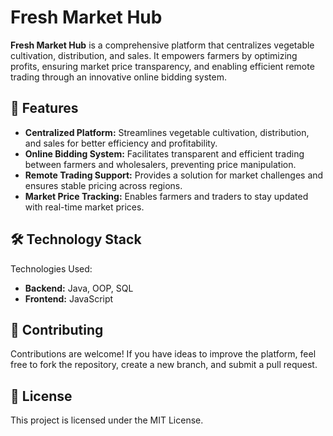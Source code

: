 # Fresh Market Hub

**Fresh Market Hub** is a comprehensive platform that centralizes vegetable cultivation, distribution, and sales. It empowers farmers by optimizing profits, ensuring market price transparency, and enabling efficient remote trading through an innovative online bidding system.

## 🌟 Features

- **Centralized Platform:** Streamlines vegetable cultivation, distribution, and sales for better efficiency and profitability.
- **Online Bidding System:** Facilitates transparent and efficient trading between farmers and wholesalers, preventing price manipulation.
- **Remote Trading Support:** Provides a solution for market challenges and ensures stable pricing across regions.
- **Market Price Tracking:** Enables farmers and traders to stay updated with real-time market prices.

## 🛠️ Technology Stack

Technologies Used: 
- **Backend:** Java, OOP, SQL
- **Frontend:** JavaScript

## 🤝 Contributing

Contributions are welcome! If you have ideas to improve the platform, feel free to fork the repository, create a new branch, and submit a pull request.

## 📄 License

This project is licensed under the MIT License.
